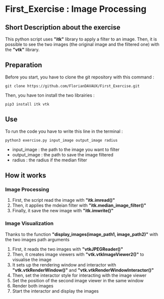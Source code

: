 # First_Exercise : Image Processing 

## Short Description about the exercise

This python script uses <strong>"itk"</strong> library to apply a filter to an image. Then, it is possible to see the two images (the original image and the filtered one) with the <strong>"vtk"</strong> library.

## Preparation

Before you start, you have to clone the git repository with this command : 

```
git clone https://github.com/FlorianDAVAUX/First_Exercise.git
```
Then, you have ton install the two librairies :

```
pip3 install itk vtk
```

## Use

To run the code you have to write this line in the terminal :

```
python3 exercise.py input_image output_image radius
```
- input_image : the path to the image you want to filter
- output_image : the path to save the image filtered
- radius : the radius if the median filter

## How it works

### Image Processing 
1. First, the script read the image with <strong>"itk.imread()"</strong>
2. Then, it applies the mdeian filter with <strong>"itk.median_image_filter()"</strong>
3. Finally, it save the new image with <strong>"itk.imwrite()"</strong>

### Image Visualization
Thanks to the function <strong>"display_images(image_path1, image_path2)"</strong> with the two images path arguments
1. First, it reads the two images with <strong>"vtkJPEGReader()"</strong>
2. Then, it creates image viewers with <strong>"vtk.vtkImageViewer2()"</strong> to visualise the image
3. It sets up the rendering window and interactor with <strong>"vtk.vtkRenderWindow()"</strong> and <strong>"vtk.vtkRenderWindowInteractor()"</strong>
4. Then, set the interactor style for interacting with the image viewer
5. Set the position of the second image viewer in the same window
6. Render both images
7. Start the interactor and display the images

